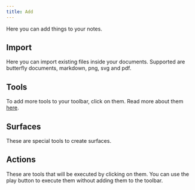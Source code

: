 ```yaml
---
title: Add
---
```


Here you can add things to your notes.

## Import

Here you can import existing files inside your documents.
Supported are butterfly documents, markdown, png, svg and pdf.

## Tools

To add more tools to your toolbar, click on them.
Read more about them [here](tools).

## Surfaces

These are special tools to create surfaces.

## Actions

These are tools that will be executed by clicking on them.
You can use the play button to execute them without adding them to the toolbar.
